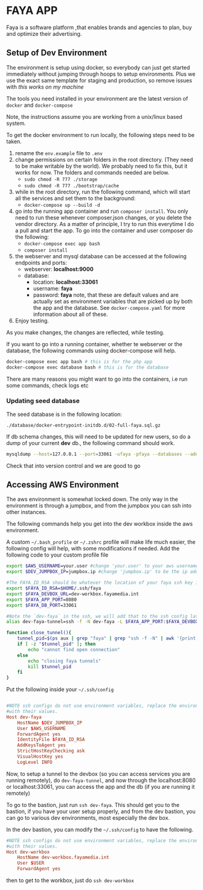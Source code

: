 # FAYA APP
Faya is a software platform ,that enables brands and agencies
to plan, buy and optimize their advertising.

## Setup of Dev Environment

The environment is setup using docker, so everybody can just get started immediately without jumping through hoops to setup environments. Plus we use the exact same template for staging and production, so remove issues with *this works on my machine*

The tools you need installed in your environment are the latest version of `docker` and `docker-compose`

Note, the instructions assume you are working from a unix/linux based system.

To get the docker environment to run locally, the following steps need to be taken.

1. rename the `env.example` file to `.env`
2. change permissions on certain folders in the root directory. (They need to be make writable by the world). We probably need to fix this, but it works for now. The folders and commands needed are below.
    * `sudo chmod -R 777 ./storage`
    * `sudo chmod -R 777 ./bootstrap/cache`
3. while in the root directory, run the following command, which will start all the services and set them to the background:
    * `docker-compose up --build -d`
4. go into the running app container and run `composer install`. You only need to run these whenever composer.json changes, or you delete the vendor directory. As a matter of principle, I try to run this everytime I do a pull and start the app. To go into the container and user composer do the following:
    * `docker-compose exec app bash`
    * `composer install`
5. the webserver and mysql database can be accessed at the following endpoints and ports:
    * webserver: __localhost:9000__
    * database:
        * location: __localhost:33061__
        * username: __faya__
        * password: __faya__
    note, that these are default values and are actually set as environment variables that are picked up by both the app and the database. See `docker-compose.yaml` for more information about all of these.
6. Enjoy testing.

As you make changes, the changes are reflected, while testing.

If you want to go into a running container, whether te webserver or the database, the following commands using docker-compose will help.

```bash
docker-compose exec app bash # this is for the php app
docker-compose exec database bash # this is for the database
```

There are many reasons you might want to go into the containers, i.e run some commands, check logs etc

### Updating seed database

The seed database is in the following location:

`./database/docker-entrypoint-initdb.d/02-full-faya.sql.gz`

If db schema changes, this will need to be updated for new users, so do a dump of your current __dev__ db., the following command should work.

```bash
mysqldump --host=127.0.0.1 --port=33061 -ufaya -pfaya --databases --add-drop-database --events --routines --triggers api_db | gzip > ./database/docker-entrypoint-initdb.d/02-full-faya.sql.gz
```
Check that into version control and we are good to go

## Accessing AWS Environment

The aws environment is somewhat locked down. The only way in the environment is through a jumpbox, and from the jumpbox you can ssh into other instances.

The following commands help you get into the dev workbox inside the aws environment.

A custom `~/.bash_profile` or `~/.zshrc` profile will make life much easier, the following config will help, with some modifications if needed. Add the following code to your custom profile file

```bash
export $AWS_USERNAME=your.user #change 'your.user' to your aws username
export $DEV_JUMPBOX_IP=jumpbox.ip #change 'jumpbox.ip' to be the ip address or dns of the jumpbox

#The FAYA_ID_RSA should be whatever the location of your faya ssh key is
export $FAYA_ID_RSA=$HOME/.ssh/faya
export $FAYA_DEVBOX_URL=dev-workbox.fayamedia.int
export $FAYA_APP_PORT=8080
export $FAYA_DB_PORT=33061

#Note the `dev-faya` in the ssh, we will add that to the ssh config later
alias dev-faya-tunnel=ssh -f -N dev-faya -L $FAYA_APP_PORT:$FAYA_DEVBOX_URL:9000 -L $FAYA_DB_PORT:$FAYA_DEVBOX_URL:33061

function close_tunnel(){
    tunnel_pid=$(ps aux | grep "faya" | grep "ssh -f -N" | awk '{print $2}')
    if [ -z "$tunnel_pid" ]; then
        echo "cannot find open connection"
    else
        echo "closing faya tunnels"
        kill $tunnel_pid
    fi
}
```

Put the following inside your `~/.ssh/config`

```conf

#NOTE ssh configs do not use environment variables, replace the environment variables
#with their values.
Host dev-faya
    HostName $DEV_JUMPBOX_IP
    User $AWS_USERNAME
    ForwardAgent yes
    IdentityFile $FAYA_ID_RSA
    AddKeysToAgent yes
    StrictHostKeyChecking ask
    VisualHostKey yes
    LogLevel INFO
```

Now, to setup a tunnel to the devbox (so you can access services you are running remotely), do `dev-faya-tunnel`, and now through the localhost:8080 or localhost:33061, you can access the app and the db (if you are running it remotely)

To go to the bastion, just run `ssh dev-faya`. This should get you to the bastion, if you have your user setup properly, and from the dev bastion, you can go to various dev environments, most especially the dev box.

In the dev bastion, you can modify the `~/.ssh/config` to have the following.

```conf
#NOTE ssh configs do not use environment variables, replace the environment variables
#with their values.
Host dev-workbox
    HostName dev-workbox.fayamedia.int
    User $USER
    ForwardAgent yes
```

then to get to the workbox, just do `ssh dev-workbox`



